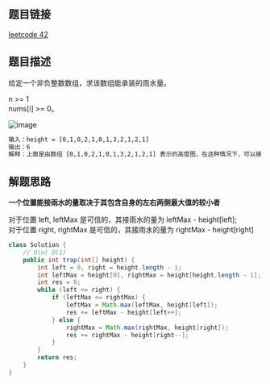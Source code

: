 ## 题目链接

[leetcode 42](https://leetcode.cn/problems/trapping-rain-water/)

## 题目描述

给定一个非负整数数组，求该数组能承装的雨水量。

n >= 1  
nums[i] >= 0。  

![image](https://user-images.githubusercontent.com/58321592/207060058-d3706a2b-7cc6-4173-abf9-cb44339c8b48.png)
```html
输入：height = [0,1,0,2,1,0,1,3,2,1,2,1]
输出：6
解释：上面是由数组 [0,1,0,2,1,0,1,3,2,1,2,1] 表示的高度图，在这种情况下，可以接 6 个单位的雨水（蓝色部分表示雨水）。
```

## 解题思路

**一个位置能接雨水的量取决于其包含自身的左右两侧最大值的较小者**  

对于位置 left, leftMax 是可信的，其接雨水的量为 leftMax - height[left];  
对于位置 right, rightMax 是可信的，其接雨水的量为 rightMax - height[right]

```JAVA
class Solution {
    // O(n) O(1)
    public int trap(int[] height) {
        int left = 0, right = height.length - 1;
        int leftMax = height[0], rightMax = height[height.length - 1];
        int res = 0;
        while (left <= right) {
            if (leftMax <= rightMax) {
                leftMax = Math.max(leftMax, height[left]);
                res += leftMax - height[left++];
            } else {
                rightMax = Math.max(rightMax, height[right]);
                res += rightMax - height[right--];
            }
        }
        return res;
    }
}
```

